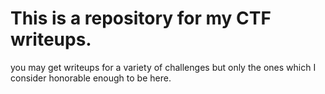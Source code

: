 # This is a repository for my CTF writeups.

you may get writeups for a variety of challenges but only the ones which I consider honorable enough to be here.
